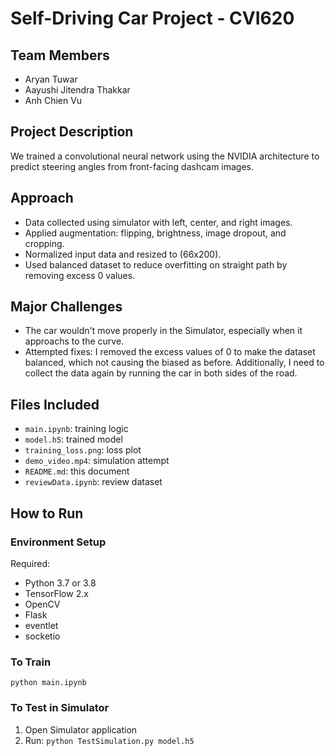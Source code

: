 # Self-Driving Car Project - CVI620

## Team Members

- Aryan Tuwar
- Aayushi Jitendra Thakkar
- Anh Chien Vu

## Project Description

We trained a convolutional neural network using the NVIDIA architecture to predict steering angles from front-facing dashcam images.

## Approach

- Data collected using simulator with left, center, and right images.
- Applied augmentation: flipping, brightness, image dropout, and cropping.
- Normalized input data and resized to (66x200).
- Used balanced dataset to reduce overfitting on straight path by removing excess 0 values.

## Major Challenges

- The car wouldn't move properly in the Simulator, especially when it approachs to the curve.
- Attempted fixes: I removed the excess values of 0 to make the dataset balanced, which not causing the biased as before. Additionally, I need to collect the data again by running the car in both sides of the road.

## Files Included

- `main.ipynb`: training logic
- `model.h5`: trained model
- `training_loss.png`: loss plot
- `demo_video.mp4`: simulation attempt
- `README.md`: this document
- `reviewData.ipynb`: review dataset

## How to Run

### Environment Setup

Required:

- Python 3.7 or 3.8
- TensorFlow 2.x
- OpenCV
- Flask
- eventlet
- socketio

### To Train

`python main.ipynb`

### To Test in Simulator

1. Open Simulator application
2. Run: `python TestSimulation.py model.h5`
